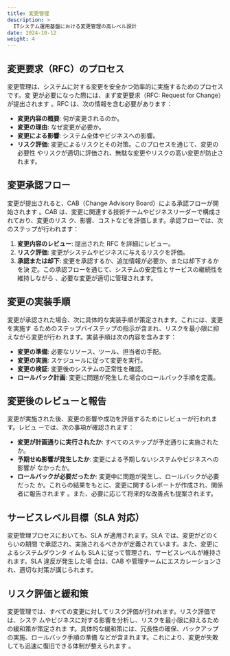 ```yaml
---
title: 変更管理
description: >
  ITシステム運用基盤における変更管理の高レベル設計
date: 2024-10-12
weight: 4
---
```


## 変更要求（RFC）のプロセス

変更管理は、システムに対する変更を安全かつ効率的に実施するためのプロセスです。変
更が必要になった際には、まず変更要求（RFC: Request for Change）が提出されます
。RFC は、次の情報を含む必要があります：

- **変更内容の概要**: 何が変更されるのか。
- **変更の理由**: なぜ変更が必要か。
- **変更による影響**: システム全体やビジネスへの影響。
- **リスク評価**: 変更によるリスクとその対策。このプロセスを通じて、変更の必要性
  やリスクが適切に評価され、無駄な変更やリスクの高い変更が防止されます。

## 変更承認フロー

変更が提出されると、CAB（Change Advisory Board）による承認フローが開始されます
。CAB は、変更に関連する技術チームやビジネスリーダーで構成されており、変更のリス
ク、影響、コストなどを評価します。承認フローでは、次のステップが行われます：

1. **変更内容のレビュー**: 提出された RFC を詳細にレビュー。
2. **リスク評価**: 変更がシステムやビジネスに与えるリスクを評価。
3. **承認または却下**: 変更を承認するか、追加情報が必要か、または却下するかを決
   定。この承認フローを通じて、システムの安定性とサービスの継続性を維持しながら
   、必要な変更が適切に管理されます。

## 変更の実装手順

変更が承認された場合、次に具体的な実装手順が策定されます。これには、変更を実施す
るためのステップバイステップの指示が含まれ、リスクを最小限に抑えながら変更が行わ
れます。実装手順は次の内容を含みます：

- **変更の準備**: 必要なリソース、ツール、担当者の手配。
- **変更の実施**: スケジュールに従って変更を実行。
- **変更の検証**: 変更後のシステムの正常性を確認。
- **ロールバック計画**: 変更に問題が発生した場合のロールバック手順を定義。

## 変更後のレビューと報告

変更が実施された後、変更の影響や成功を評価するためにレビューが行われます。レビュ
ーでは、次の事項が確認されます：

- **変更が計画通りに実行されたか**: すべてのステップが予定通りに実施されたか。
- **予期せぬ影響が発生したか**: 変更による予期しないシステムやビジネスへの影響が
  なかったか。
- **ロールバックが必要だったか**: 変更中に問題が発生し、ロールバックが必要だった
  か。これらの結果をもとに、変更に関するレポートが作成され、関係者に報告されます
  。また、必要に応じて将来的な改善点も提案されます。

## サービスレベル目標（SLA 対応）

変更管理プロセスにおいても、SLA が適用されます。SLA では、変更がどのくらいの期間
で承認され、実施されるべきかが定義されています。また、変更によるシステムダウンタ
イムも SLA に従って管理され、サービスレベルが維持されます。SLA 違反が発生した場
合は、CAB や管理チームにエスカレーションされ、適切な対策が講じられます。

## リスク評価と緩和策

変更管理では、すべての変更に対してリスク評価が行われます。リスク評価では、システ
ムやビジネスに対する影響を分析し、リスクを最小限に抑えるための緩和策が策定されま
す。具体的な緩和策には、冗長性の確保、バックアップの実施、ロールバック手順の準備
などが含まれます。これにより、変更が失敗しても迅速に復旧できる体制が整えられます
。
